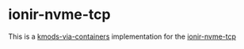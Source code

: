 # ionir-nvme-tcp

This is a [kmods-via-containers](https://github.com/kmods-via-containers/kmods-via-containers)
implementation for the [ionir-nvme-tcp](https://github.com/reduxio/ionir-nvme-tcp.git)

